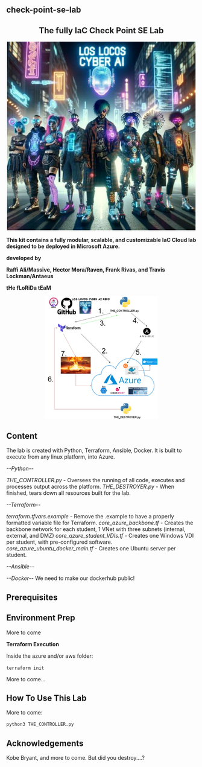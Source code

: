 ## check-point-se-lab

<div align="center">
  <h2><strong>The fully IaC Check Point SE Lab</strong></h2>
</div>

<div align="center">
<img src="images/locoslogo.jpg" alt="Screenshot" width="500">
</div>

**This kit contains a fully modular, scalable, and customizable IaC Cloud lab designed to be deployed in Microsoft Azure.**

**developed by**

**Raffi Ali/Massive, Hector Mora/Raven, Frank Rivas, and Travis Lockman/Antaeus**

**tHe fLoRiDa tEaM**

<div align="center">
<img src="images/Lab_Diagram.jpg" alt="Screenshot" width="300">
</div>

## **Content**
The lab is created with Python, Terraform, Ansible, Docker.
It is built to execute from any linux platform, into Azure.

*--Python--*

*THE_CONTROLLER.py* - Oversees the running of all code, executes and processes output across the platform.
*THE_DESTROYER.py* - When finished, tears down all resources built for the lab.

*--Terraform--*

*terraform.tfvars.example* - Remove the .example to have a properly formatted variable file for Terraform.
*core_azure_backbone.tf* - Creates the backbone network for each student, 1 VNet with three subnets (internal, external, and DMZ)
*core_azure_student_VDIs.tf* - Creates one Windows VDI per student, with pre-configured software.
*core_azure_ubuntu_docker_main.tf* - Creates one Ubuntu server per student.

*--Ansible--*

*--Docker--*
We need to make our dockerhub public!


## **Prerequisites**

## **Environment Prep**

More to come



**Terraform Execution**

Inside the azure and/or aws folder:

`terraform init`

More to come...



## **How To Use This Lab**

More to come:

```python
python3 THE_CONTROLLER.py
```


## **Acknowledgements**

Kobe Bryant, and more to come.
But did you destroy....?